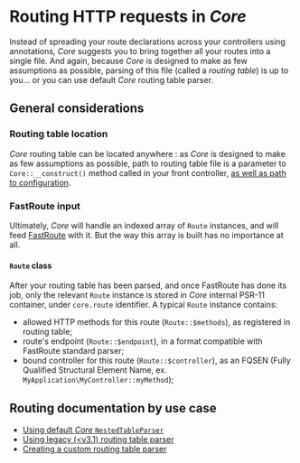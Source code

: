 # Routing HTTP requests in *Core*
Instead of spreading your route declarations across your controllers using annotations, *Core* suggests you to bring 
together all your routes into a single file. And again, because *Core* is designed to make as few assumptions as 
possible, parsing of this file (called a *routing table*) is up to you... or you can use default *Core* routing table 
parser.
## General considerations
### Routing table location
*Core* routing table can be located anywhere : as *Core* is designed to make as few assumptions as possible, path to 
routing table file is a parameter to `Core::__construct()` method called in your front controller, 
[as well as path to configuration](configuration.md).
### FastRoute input
Ultimately, *Core* will handle an indexed array of `Route` instances, and will feed 
[FastRoute](https://github.com/nikic/FastRoute) with it. But the way this array is built has no importance at all.
#### `Route` class
After your routing table has been parsed, and once FastRoute has done its job, only the relevant `Route` instance is 
stored in *Core* internal PSR-11 container, under `core.route` identifier. A typical `Route` instance contains:
- allowed HTTP methods for this route (`Route::$methods`), as registered in routing table;
- route's endpoint (`Route::$endpoint`), in a format compatible with FastRoute standard parser;
- bound controller for this route (`Route::$controller`), as an FQSEN (Fully Qualified Structural Element Name, ex. 
`MyApplication\MyController::myMethod`);
## Routing documentation by use case
- [Using default *Core* `NestedTableParser`](using_default_routing_table_parser.md)
- [Using legacy (<v3.1) routing table parser](using_legacy_routing_table_parser.md)
- [Creating a custom routing table parser](creating_routing_table_parser.md)
